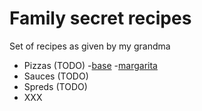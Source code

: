 
# Family secret recipes

Set of recipes as given by my grandma

- Pizzas (TODO)
    -[base](pizzas/base.md)
    -[margarita](pizzas/margarita.md)
- Sauces (TODO)
- Spreds (TODO)
- XXX


